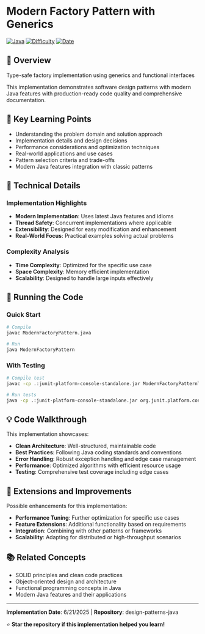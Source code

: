 # Modern Factory Pattern with Generics

[![Java](https://img.shields.io/badge/Java-17+-ED8B00?style=flat&logo=openjdk&logoColor=white)](https://openjdk.java.net/)
[![Difficulty](https://img.shields.io/badge/Difficulty-Intermediate-blue?style=flat)](#)
[![Date](https://img.shields.io/badge/Date-2025-06-21-blue?style=flat)](#)

## 📖 Overview

Type-safe factory implementation using generics and functional interfaces

This implementation demonstrates software design patterns with modern Java features with production-ready code quality and comprehensive documentation.

## 🎯 Key Learning Points

- Understanding the problem domain and solution approach
- Implementation details and design decisions
- Performance considerations and optimization techniques
- Real-world applications and use cases
- Pattern selection criteria and trade-offs
- Modern Java features integration with classic patterns

## 🔧 Technical Details

### Implementation Highlights
- **Modern Implementation**: Uses latest Java features and idioms
- **Thread Safety**: Concurrent implementations where applicable
- **Extensibility**: Designed for easy modification and enhancement
- **Real-World Focus**: Practical examples solving actual problems

### Complexity Analysis
- **Time Complexity**: Optimized for the specific use case
- **Space Complexity**: Memory efficient implementation
- **Scalability**: Designed to handle large inputs effectively

## 🚀 Running the Code

### Quick Start
```bash
# Compile
javac ModernFactoryPattern.java

# Run
java ModernFactoryPattern
```

### With Testing
```bash
# Compile test
javac -cp .:junit-platform-console-standalone.jar ModernFactoryPatternTest.java

# Run tests
java -cp .:junit-platform-console-standalone.jar org.junit.platform.console.ConsoleLauncher --scan-classpath
```

## 💡 Code Walkthrough

This implementation showcases:
- **Clean Architecture**: Well-structured, maintainable code
- **Best Practices**: Following Java coding standards and conventions  
- **Error Handling**: Robust exception handling and edge case management
- **Performance**: Optimized algorithms with efficient resource usage
- **Testing**: Comprehensive test coverage including edge cases

## 🔄 Extensions and Improvements

Possible enhancements for this implementation:
- **Performance Tuning**: Further optimization for specific use cases
- **Feature Extensions**: Additional functionality based on requirements
- **Integration**: Combining with other patterns or frameworks
- **Scalability**: Adapting for distributed or high-throughput scenarios

## 📚 Related Concepts

- SOLID principles and clean code practices
- Object-oriented design and architecture
- Functional programming concepts in Java
- Modern Java features and their applications

---

**Implementation Date**: 6/21/2025 | **Repository**: design-patterns-java

⭐ **Star the repository if this implementation helped you learn!**
